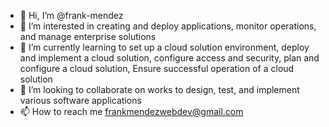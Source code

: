 - 👋 Hi, I’m @frank-mendez
- 👀 I’m interested in creating and deploy applications, monitor operations, and manage enterprise solutions 
- 🌱 I’m currently learning to set up a cloud solution environment, deploy and implement a cloud solution, configure access and security, plan and configure a cloud    solution, Ensure successful operation of a cloud solution
- 💞️ I’m looking to collaborate on works to design, test, and implement various software applications
- 📫 How to reach me frankmendezwebdev@gmail.com

<!---
frank-mendez/frank-mendez is a ✨ special ✨ repository because its `README.md` (this file) appears on your GitHub profile.
You can click the Preview link to take a look at your changes.
--->
